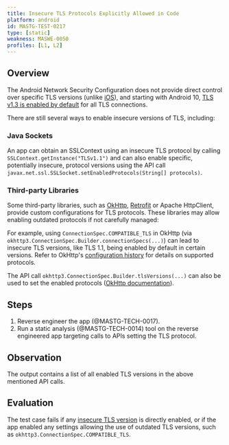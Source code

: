```yaml
---
title: Insecure TLS Protocols Explicitly Allowed in Code
platform: android
id: MASTG-TEST-0217
type: [static]
weakness: MASWE-0050
profiles: [L1, L2]
---
```

## Overview

The Android Network Security Configuration does not provide direct control over specific TLS versions (unlike [iOS](https://developer.apple.com/documentation/bundleresources/information_property_list/nsexceptionminimumtlsversion)), and starting with Android 10, [TLS v1.3 is enabled by default](https://developer.android.com/privacy-and-security/security-ssl#Updates%20to%20SSL) for all TLS connections.

There are still several ways to enable insecure versions of TLS, including:

### Java Sockets

An app can obtain an SSLContext using an insecure TLS protocol by calling `SSLContext.getInstance("TLSv1.1")` and can also enable specific, potentially insecure, protocol versions using the API call `javax.net.ssl.SSLSocket.setEnabledProtocols(String[] protocols)`.

### Third-party Libraries

Some third-party libraries, such as [OkHttp](https://square.github.io/okhttp/), [Retrofit](https://square.github.io/retrofit/) or Apache HttpClient, provide custom configurations for TLS protocols. These libraries may allow enabling outdated protocols if not carefully managed:

For example, using `ConnectionSpec.COMPATIBLE_TLS` in OkHttp (via `okhttp3.ConnectionSpec.Builder.connectionSpecs(...)`) can lead to insecure TLS versions, like TLS 1.1, being enabled by default in certain versions. Refer to OkHttp's [configuration history](https://square.github.io/okhttp/security/tls_configuration_history/) for details on supported protocols.

The API call `okhttp3.ConnectionSpec.Builder.tlsVersions(...)` can also be used to set the enabled protocols ([OkHttp documentation](https://square.github.io/okhttp/features/https/)).

## Steps

1. Reverse engineer the app (@MASTG-TECH-0017).
2. Run a static analysis (@MASTG-TECH-0014) tool on the reverse engineered app targeting calls to APIs setting the TLS protocol.

## Observation

The output contains a list of all enabled TLS versions in the above mentioned API calls.

## Evaluation

The test case fails if any [insecure TLS version](https://mas.owasp.org/MASTG/0x04f-Testing-Network-Communication/#recommended-tls-settings) is directly enabled, or if the app enabled any settings allowing the use of outdated TLS versions, such as `okhttp3.ConnectionSpec.COMPATIBLE_TLS`.
